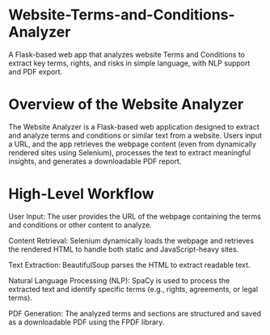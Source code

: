# Website-Terms-and-Conditions-Analyzer
A Flask-based web app that analyzes website Terms and Conditions to extract key terms, rights, and risks in simple language, with NLP support and PDF export.

# Overview of the Website Analyzer
The Website Analyzer is a Flask-based web application designed to extract and analyze terms and conditions or similar text from a website. Users input a URL, and the app retrieves the webpage content (even from dynamically rendered sites using Selenium), processes the text to extract meaningful insights, and generates a downloadable PDF report.

# High-Level Workflow

User Input: The user provides the URL of the webpage containing the terms and conditions or other content to analyze.

Content Retrieval: Selenium dynamically loads the webpage and retrieves the rendered HTML to handle both static and JavaScript-heavy sites.

Text Extraction: BeautifulSoup parses the HTML to extract readable text.

Natural Language Processing (NLP): SpaCy is used to process the extracted text and identify specific terms (e.g., rights, agreements, or legal terms).

PDF Generation: The analyzed terms and sections are structured and saved as a downloadable PDF using the FPDF library.
